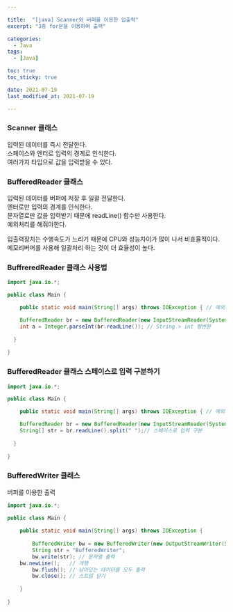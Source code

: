 ```yaml
---

title:  "[java] Scanner와 버퍼를 이용한 입출력"
excerpt: "3중 for문을 이용하여 출력"

categories:
  - Java
tags:
  - [Java]

toc: true
toc_sticky: true

date: 2021-07-19
last_modified_at: 2021-07-19

---
```




### Scanner 클래스

입력된 데이터를 즉시 전달한다.<br>스페이스와 엔터로 입력의 경계로 인식한다.<br>여러가지 타입으로 값을 입력받을 수 있다.

### BufferedReader 클래스

입력된 데이터를 버퍼에 저장 후 일괄 전달한다.<br>엔터로만 입력의 경계를 인식한다.<br>문자열로만 값을 입력받기 때문에 readLine() 함수만 사용한다.<br>예외처리를 해줘야한다.

입출력장치는 수행속도가 느리기 때문에 CPU와 성능차이가 많이 나서 비효율적이다.<br>메모리버퍼를 사용해 일괄처리 하는 것이 더 효율성이 높다.



### BuffreredReader 클래스 사용법

```java
import java.io.*;

public class Main {

	public static void main(String[] args) throws IOException { // 예외처리

    BufferedReader br = new BufferedReader(new InputStreamReader(System.in));
    int a = Integer.parseInt(br.readLine()); // String > int 형변환
    
  }
  
}
```

### BufferedReader 클래스 스페이스로 입력 구분하기

```java
import java.io.*;

public class Main {

	public static void main(String[] args) throws IOException { // 예외처리

    BufferedReader br = new BufferedReader(new InputStreamReader(System.in));
    String[] str = br.readLine().split(" ");// 스페이스로 입력 구분
    
  }
  
}
```



### BufferedWriter 클래스

버퍼를 이용한 출력

```java
import java.io.*;

public class Main {
  
	public static void main(String[] args) throws IOException {
    
		BufferedWriter bw = new BufferedWriter(new OutputStreamWriter(System.out));
		String str = "BufferedWriter";
		bw.write(str); // 문자열 출력
    bw.newLine();   // 개행
		bw.flush(); // 남아있는 데이터를 모두 출력
		bw.close(); // 스트림 닫기
    
	}
  
}
```




